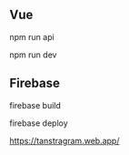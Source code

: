 ## Vue
npm run api

npm run dev


## Firebase

firebase build

firebase deploy

https://tanstragram.web.app/